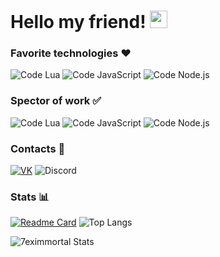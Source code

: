 # Hello my friend! <img src="https://emoji.discord.st/emojis/03138d04-37f4-449d-8c4c-12b266b24f34.gif" width="28px" alt="<3">

### Favorite technologies ❤️
![Code Lua](https://img.shields.io/badge/Code-Lua-blue?style=for-the-badge&logo=lua&logoColor=white)
![Code JavaScript](https://img.shields.io/badge/Code-JavaScript-blue?style=for-the-badge&logo=javascript&logoColor=white)
![Code Node.js](https://img.shields.io/badge/Code-Node.js-blue?style=for-the-badge&logo=node.js&logoColor=white)

### Spector of work ✅
![Code Lua](https://img.shields.io/badge/Code-Lua-blue?style=flat-square&logo=lua&logoColor=white)
![Code JavaScript](https://img.shields.io/badge/Code-JavaScript-blue?style=flat-square&logo=javascript&logoColor=white)
![Code Node.js](https://img.shields.io/badge/Code-Node.js-blue?style=flat-square&logo=node.js&logoColor=white)

### Contacts 📖
[![VK](https://img.shields.io/badge/-VK-maroon?style=for-the-badge&logo=vk&logoColor=white)](https://vk.com/7eximmortal)
![Discord](https://img.shields.io/badge/Discord-7eximmortal##s-maroon?style=for-the-badge&logo=discord&logoColor=white)

### Stats 📊
[![Readme Card](https://github-readme-stats.vercel.app/api/pin/?username=7eximmortal&repo=useful-links-for-developers&show_owner=true)](https://github.com/7eximmortal/useful-links-for-developers)
![Top Langs](https://github-readme-stats.vercel.app/api/top-langs/?username=7eximmortal&layout=compact)

![7eximmortal Stats](https://github-readme-stats.vercel.app/api?username=7eximmortal&hide=contribs,prs&show_icons=true&theme=tokyonight)
